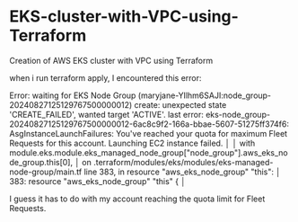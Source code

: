 # EKS-cluster-with-VPC-using-Terraform
Creation of AWS EKS cluster with VPC using Terraform

when i run terraform apply, I encountered this error:

 Error: waiting for EKS Node Group (maryjane-YIlhm6SAJI:node_group-20240827125129767500000012) create: unexpected state 'CREATE_FAILED', wanted target 'ACTIVE'. last error: eks-node_group-20240827125129767500000012-6ac8c9f2-166a-bbae-5607-51275ff374f6: AsgInstanceLaunchFailures: You've reached your quota for maximum Fleet Requests for this account. Launching EC2 instance failed.
│ 
│   with module.eks.module.eks_managed_node_group["node_group"].aws_eks_node_group.this[0],
│   on .terraform/modules/eks/modules/eks-managed-node-group/main.tf line 383, in resource "aws_eks_node_group" "this":
│  383: resource "aws_eks_node_group" "this" {
│ 

I guess it has to do with my account reaching the quota limit for Fleet Requests.
